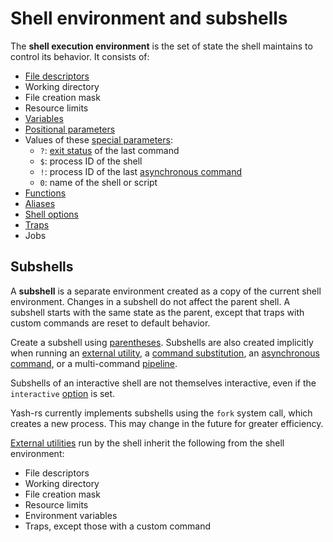 # Shell environment and subshells

The **shell execution environment** is the set of state the shell maintains to control its behavior. It consists of:

- [File descriptors](language/redirections/index.html#what-are-file-descriptors)
- Working directory
- File creation mask <!-- TODO: link to umask -->
- Resource limits <!-- TODO: link to ulimit -->
- [Variables](language/parameters/variables.md)
- [Positional parameters](language/parameters/positional.md)
- Values of these [special parameters](language/parameters/special.md):
    - `?`: [exit status](language/commands/exit_status.md) of the last command
    - `$`: process ID of the shell
    - `!`: process ID of the last [asynchronous command]
    - `0`: name of the shell or script
- [Functions](language/functions.md)
- [Aliases](language/aliases.md)
- [Shell options](options.md)
- [Traps](traps.md)
- Jobs <!-- TODO: link to Job control -->

## Subshells

A **subshell** is a separate environment created as a copy of the current shell environment. Changes in a subshell do not affect the parent shell. A subshell starts with the same state as the parent, except that traps with custom commands are reset to default behavior.

Create a subshell using [parentheses](language/commands/grouping.md#subshells). Subshells are also created implicitly when running an [external utility](language/commands/simple.md#command-search), a [command substitution](language/words/command_substitution.md), an [asynchronous command], or a multi-command [pipeline](language/commands/pipelines.md).

Subshells of an interactive shell are not themselves interactive, even if the `interactive` [option](options.md) is set.

Yash-rs currently implements subshells using the `fork` system call, which creates a new process. This may change in the future for greater efficiency.

[External utilities](language/commands/simple.md#command-search) run by the shell inherit the following from the shell environment:

- File descriptors
- Working directory
- File creation mask
- Resource limits
- Environment variables
- Traps, except those with a custom command

[asynchronous command]: language/commands/lists.md#asynchronous-commands
